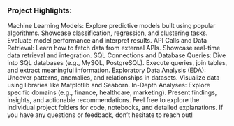 ### Project Highlights:

Machine Learning Models:
Explore predictive models built using popular algorithms.
Showcase classification, regression, and clustering tasks.
Evaluate model performance and interpret results.
API Calls and Data Retrieval:
Learn how to fetch data from external APIs.
Showcase real-time data retrieval and integration.
SQL Connections and Database Queries:
Dive into SQL databases (e.g., MySQL, PostgreSQL).
Execute queries, join tables, and extract meaningful information.
Exploratory Data Analysis (EDA):
Uncover patterns, anomalies, and relationships in datasets.
Visualize data using libraries like Matplotlib and Seaborn.
In-Depth Analyses:
Explore specific domains (e.g., finance, healthcare, marketing).
Present findings, insights, and actionable recommendations.
Feel free to explore the individual project folders for code, notebooks, and detailed explanations. If you have any questions or feedback, don’t hesitate to reach out!
